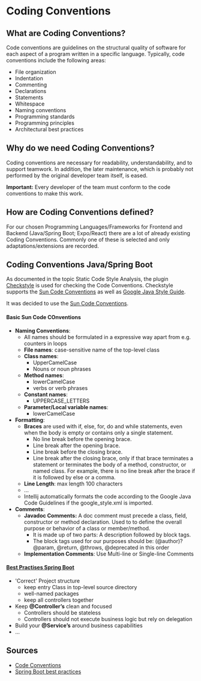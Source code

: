 # Coding Conventions 

## What are Coding Conventions?
Code conventions are guidelines on the structural quality of software  for each aspect of a program written in a specific language. 
Typically, code conventions include the following areas: 

- File organization
- Indentation
- Commenting 
- Declarations
- Statements
- Whitespace
- Naming conventions
- Programming standards
- Programming principles
- Architectural best practices

## Why do we need Coding Conventions?
Coding conventions are necessary for readability, understandability, and to support teamwork. 
In addition, the later maintenance, which is probably not performed by the original developer team itself, is eased.

**Important:** Every developer of the team must conform to the code conventions to make this work.

## How are Coding Conventions defined? 

For our chosen Programming Languages/Frameworks for Frontend and Backend (Java/Spring Boot; Expo/React) there are a lot of 
already existing Coding Conventions. Commonly one of these is selected and only adaptations/extensions are recorded.    

## Coding Conventions Java/Spring Boot

As documented in the topic Static Code Style Analysis, the plugin [Checkstyle](https://checkstyle.sourceforge.io/index.html) 
is used for checking the Code Conventions. 
Checkstyle supports the [Sun Code Conventions](https://introcs.cs.princeton.edu/java/11style/codeconventions-150003.pdf) 
as well as [Google Java Style Guide](https://checkstyle.sourceforge.io/styleguides/google-java-style-20180523/javaguide.html).

It was decided to use the [Sun Code Conventions](https://introcs.cs.princeton.edu/java/11style/codeconventions-150003.pdf).

#### Basic Sun Code COnventions 
* **Naming Conventions**:
    * All names should be formulated in a expressive way apart from e.g. counters in loops
    * **File names**: case-sensitive name of the top-level class
    * **Class names**: 
        * UpperCamelCase
        * Nouns or noun phrases
    * **Method names**:
        * lowerCamelCase
        * verbs or verb phrases 
    * **Constant names**: 
        * UPPERCASE_LETTERS
    * **Parameter/Local variable names**:
        * lowerCamelCase        
* **Formatting**:
    * **Braces** are used with if, else, for, do and while statements, even when the body is empty or contains only a single statement. 
        * No line break before the opening brace.
        * Line break after the opening brace.
        * Line break before the closing brace.
        * Line break after the closing brace, only if that brace terminates a statement or terminates the body of a method, constructor, or named class. For example, there is no line break after the brace if it is followed by else or a comma.
    * **Line Length**: max length 100 characters 
    * ...
    * Intellij automatically formats the code according to the Google Java Code Guidelines if the google_style.xml is imported.
* **Comments**:
    * **Javadoc Comments:**  A doc comment must precede a class, field, constructor or method declaration. Used to to define the overall purpose or behavior of a class or member/method.  
        * It is made up of two parts: A description followed by block tags.
        * The block tags used for our purposes should be: (@author)? @param, @return, @throws, @deprecated in this order 
    * **Implementation Comments**: Use Multi-line or Single-line Comments
                 

#### [Best Practises Spring Boot](https://www.e4developer.com/2018/08/06/spring-boot-best-practices/) 
* 'Correct' Project structure
    * keep entry Class in top-level source directory
    * well-named packages
    * keep all controllers together 
* Keep **@Controller’s** clean and focused
    * Controllers should be stateless 
    * Controllers should not execute business logic but rely on delegation
* Build your **@Service’s** around business capabilities
* ...


## Sources

- [Code Conventions](https://www.triology.de/blog/code-conventions)
- [Spring Boot best practices](https://www.e4developer.com/2018/08/06/spring-boot-best-practices/)
